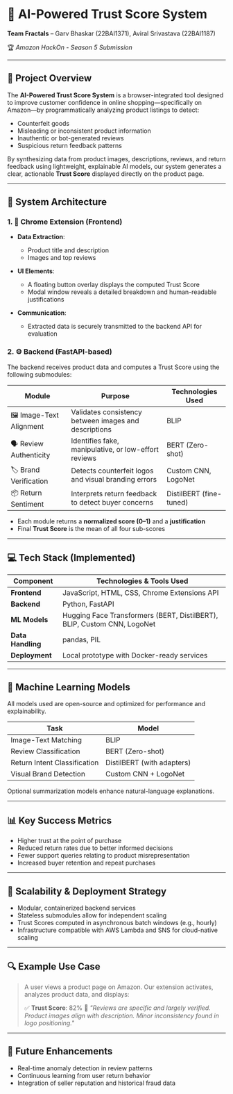 # 🔐 AI-Powered Trust Score System

**Team Fractals** – Garv Bhaskar (22BAI1371), Aviral Srivastava (22BAI1187)


🏆 *Amazon HackOn - Season 5 Submission*

---

## 🚀 Project Overview

The **AI-Powered Trust Score System** is a browser-integrated tool designed to improve customer confidence in online shopping—specifically on Amazon—by programmatically analyzing product listings to detect:

* Counterfeit goods
* Misleading or inconsistent product information
* Inauthentic or bot-generated reviews
* Suspicious return feedback patterns

By synthesizing data from product images, descriptions, reviews, and return feedback using lightweight, explainable AI models, our system generates a clear, actionable **Trust Score** displayed directly on the product page.

---

## 🧩 System Architecture

### 1. 🧭 Chrome Extension (Frontend)

* **Data Extraction**:

  * Product title and description
  * Images and top reviews

* **UI Elements**:

  * A floating button overlay displays the computed Trust Score
  * Modal window reveals a detailed breakdown and human-readable justifications

* **Communication**:

  * Extracted data is securely transmitted to the backend API for evaluation

### 2. ⚙️ Backend (FastAPI-based)

The backend receives product data and computes a Trust Score using the following submodules:

| Module                   | Purpose                                               | Technologies Used       |
| ------------------------ | ----------------------------------------------------- | ----------------------- |
| 🖼️ Image-Text Alignment | Validates consistency between images and descriptions | BLIP                    |
| 🗣️ Review Authenticity  | Identifies fake, manipulative, or low-effort reviews  | BERT (Zero-shot)        |
| 🏷️ Brand Verification   | Detects counterfeit logos and visual branding errors  | Custom CNN, LogoNet     |
| 📦 Return Sentiment      | Interprets return feedback to detect buyer concerns   | DistilBERT (fine-tuned) |

* Each module returns a **normalized score (0–1)** and a **justification**
* Final **Trust Score** is the mean of all four sub-scores

---

## 💻 Tech Stack (Implemented)

| Component         | Technologies & Tools Used                                               |
| ----------------- | ----------------------------------------------------------------------- |
| **Frontend**      | JavaScript, HTML, CSS, Chrome Extensions API                            |
| **Backend**       | Python, FastAPI                                                         |
| **ML Models**     | Hugging Face Transformers (BERT, DistilBERT), BLIP, Custom CNN, LogoNet |
| **Data Handling** | pandas, PIL                                                             |
| **Deployment**    | Local prototype with Docker-ready services                              |

---

## 🧠 Machine Learning Models

All models used are open-source and optimized for performance and explainability.

| Task                         | Model                      |
| ---------------------------- | -------------------------- |
| Image-Text Matching          | BLIP                       |
| Review Classification        | BERT (Zero-shot)           |
| Return Intent Classification | DistilBERT (with adapters) |
| Visual Brand Detection       | Custom CNN + LogoNet       |

Optional summarization models enhance natural-language explanations.

---

## 📊 Key Success Metrics

* Higher trust at the point of purchase
* Reduced return rates due to better informed decisions
* Fewer support queries relating to product misrepresentation
* Increased buyer retention and repeat purchases

---

## 🧱 Scalability & Deployment Strategy

* Modular, containerized backend services
* Stateless submodules allow for independent scaling
* Trust Scores computed in asynchronous batch windows (e.g., hourly)
* Infrastructure compatible with AWS Lambda and SNS for cloud-native scaling

---

## 🔍 Example Use Case

> A user views a product page on Amazon.
> Our extension activates, analyzes product data, and displays:
>
> ✅ **Trust Score**: 82%
> 🧾 *"Reviews are specific and largely verified. Product images align with description. Minor inconsistency found in logo positioning."*

---

## 🌱 Future Enhancements

* Real-time anomaly detection in review patterns
* Continuous learning from user return behavior
* Integration of seller reputation and historical fraud data

